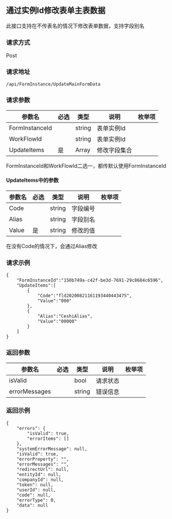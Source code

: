 ## 通过实例Id修改表单主表数据

此接口支持在不传表名的情况下修改表单数据，支持字段别名
### 请求方式

Post

### 请求地址

````
/api/FormInstance/UpdateMainFormData
````

### 请求参数

| 参数名         | 必选 | 类型   | 说明         | 枚举项 |
| -------------- | ---- | ------ | ------------ | ------ |
| FormInstanceId |      | string | 表单实例Id   |        |
| WorkFlowId     |      | string | 表单实例Id   |        |
| UpdateItems    | 是   | Array  | 修改字段集合 |        |

FormInstanceId和WorkFlowId二选一，都传默认使用FormInstanceId
#### UpdateItems中的参数

| 参数名 | 必选 | 类型   | 说明     | 枚举项 |
| ------ | ---- | ------ | -------- | ------ |
| Code   |      | string | 字段编号 |        |
| Alias  |      | string | 字段别名 |        |
| Value  | 是   | string | 修改的值 |        |

在没有Code的情况下，会通过Alias修改

### 请求示例


````
{
    "FormInstanceId":"150b749a-c42f-be3d-7691-29c8684c6596",
    "UpdateItems":[
        {
            "Code":"fld20200821161193440443475",
            "Value":"000"
        },
        {
            "Alias":"CeshiAlias",
            "Value":"00000"
        }
    ]
}
````

### 返回参数

| 参数名        | 必选 | 类型   | 说明     | 枚举项 |
| ------------- | ---- | ------ | -------- | ------ |
| isValid       |      | bool   | 请求状态 |        |
| errorMessages |      | string | 错误信息 |        |

### 返回示例

````
{
    "errors": {
        "isValid": true,
        "errorItems": []
    },
    "systemErrorMessage": null,
    "isValid": true,
    "errorProperty": "",
    "errorMessages": "",
    "redirectUrl": null,
    "entityId": null,
    "companyId": null,
    "token": null,
    "userId": null,
    "code": null,
    "errorType": 0,
    "data": null
}
````